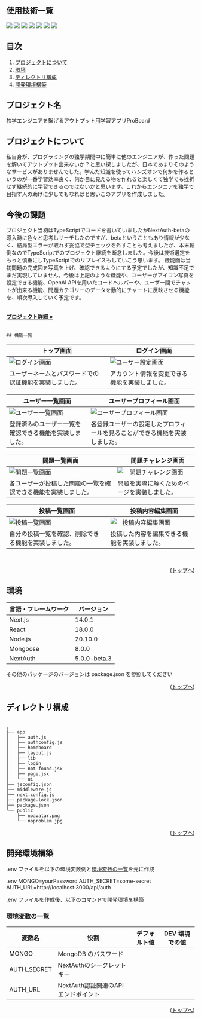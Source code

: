 <div id="top"></div>

## 使用技術一覧


<p style="display: inline">
  <img src="https://img.shields.io/badge/-Node.js-000000.svg?logo=node.js&style=for-the-badge">
  <img src="https://img.shields.io/badge/-MongoDB-000000.svg?logo=mongodb&style=for-the-badge&logoColor=white">
  <img src="https://img.shields.io/badge/-Mongoose-000000.svg?logo=mongoose&style=for-the-badge">
  <img src="https://img.shields.io/badge/-JavaScript-000000.svg?logo=javascript&style=for-the-badge">
  <img src="https://img.shields.io/badge/-React-000000.svg?logo=react&style=for-the-badge">
  <img src="https://img.shields.io/badge/-Next.js-000000.svg?logo=next.js&style=for-the-badge">
  <img src="https://img.shields.io/badge/-NextAuth-000000.svg?logo=&style=plastic">
</p>

## 目次

1. [プロジェクトについて](#プロジェクトについて)
2. [環境](#環境)
3. [ディレクトリ構成](#ディレクトリ構成)
4. [開発環境構築](#開発環境構築)



## プロジェクト名

独学エンジニアを繋げるアウトプット用学習アプリProBoard


## プロジェクトについて


私自身が、プログラミングの独学期間中に簡単に他のエンジニアが、作った問題を解いてアウトプット出来ないか？と思い探しましたが、日本であまりそのようなサービスがありませんでした。学んだ知識を使ってハンズオンで何かを作るというのが一番学習効率良く、何か目に見える物を作れると楽しくて独学でも挫折せず継続的に学習できるのではないかと思います。これからエンジニアを独学で目指す人の助けに少しでもなればと思いこのアプリを作成しました。



## 今後の課題


プロジェクト当初はTypeScriptでコードを書いていましたがNextAuth-betaの導入時に色々と思考しサーチしたのですが、betaということもあり情報が少なく、結局型エラーが取れず妥協で型チェックを外すことも考えましたが、本末転倒なのでTypeScriptでのプロジェクト継続を断念しました。今後は技術選定をもっと慎重にしTypeScriptでのリプレイスもしていこう思います。
機能面は当初問題の完成図を写真を上げ、確認できるようにする予定でしたが、知識不足でまだ実現していません。今後は上記のような機能や、ユーザーがアイコン写真を設定できる機能、OpenAI APIを用いたコードヘルパーや、ユーザー間でチャットが出来る機能、問題カテゴリーのデータを動的にチャートに反映させる機能を、順次導入していく予定です。



  <p align="left">
    <br />
    <a href="https://my-pro-board.vercel.app/"><strong>プロジェクト詳細 »</strong></a>
    <br />
    <br />

    ## 機能一覧
| トップ画面 |　ログイン画面 |
| ---- | ---- |
| ![ログイン画面](file:///Users/user/Desktop/login.png) | ![ユーザー設定画面](file:///Users/user/Desktop/user_setting.png) |
| ユーザーネームとパスワードでの認証機能を実装しました。 | アカウント情報を変更できる機能を実装しました。 |

| ユーザー一覧画面 |　ユーザープロフィール画面 |
| ---- | ---- |
| ![ユーザー一覧画面](file:///Users/user/Desktop/users.png) | ![ユーザープロフィール画面](file:///Users/user/Desktop/user.png) |
| 登録済みのユーザー一覧を確認できる機能を実装しました。 | 各登録ユーザーの設定したプロフィールを見ることができる機能を実装しました。 |

| 問題一覧画面 |　問題チャレンジ画面 |
| ---- | ---- |
| ![問題一覧画面](file:///Users/user/Desktop/problems.png) | ![　問題チャレンジ画面](file:///Users/user/Desktop/problem.png) |
| 各ユーザーが投稿した問題の一覧を確認できる機能を実装しました。 | 問題を実際に解くためのページを実装しました。 |

| 投稿一覧画面 |　投稿内容編集画面 |
| ---- | ---- |
| ![投稿一覧画面](file:///Users/user/Desktop/myposts.png) | ![　投稿内容編集画面](file:///Users/user/Desktop/mypost.png) |
| 自分の投稿一覧を確認、削除できる機能を実装しました。 | 投稿した内容を編集できる機能を実装しました。 |

<br />

<p align="right">(<a href="#top">トップへ</a>)</p>

## 環境


| 言語・フレームワーク  | バージョン |
| --------------------- | ---------- |
| Next.js               | 14.0.1     |
| React                 | 18.0.0     |
| Node.js               | 20.10.0    |
| Mongoose             | 8.0.0      |
| NextAuth             | 5.0.0-beta.3      |

その他のパッケージのバージョンは package.json を参照してください

<p align="right">(<a href="#top">トップへ</a>)</p>

## ディレクトリ構成


```

.
├── app
│   ├── auth.js
│   ├── authconfig.js
│   ├── homeboard
│   ├── layout.js
│   ├── lib
│   ├── login
│   ├── not-found.jsx
│   ├── page.jsx
│   └── ui
├── jsconfig.json
├── middleware.js
├── next.config.js
├── package-lock.json
├── package.json
└── public
    ├── noavatar.png
    └── noproblem.jpg
```

<p align="right">(<a href="#top">トップへ</a>)</p>

## 開発環境構築



.env ファイルを以下の環境変数例と[環境変数の一覧](#環境変数の一覧)を元に作成

.env
MONGO=yourPassword
AUTH_SECRET=some-secret
AUTH_URL=http://localhost:3000/api/auth


.env ファイルを作成後、以下のコマンドで開発環境を構築


### 環境変数の一覧

| 変数名                 | 役割                                      | デフォルト値                       | DEV 環境での値                           |
| ---------------------- | ----------------------------------------- | ---------------------------------- | ---------------------------------------- |
| MONGO    | MongoDB のパスワード |
| AUTH_SECRET         | NextAuthのシークレットキー   |
| AUTH_URL             | NextAuth認証関連のAPIエンドポイント         |



<p align="right">(<a href="#top">トップへ</a>)</p>

